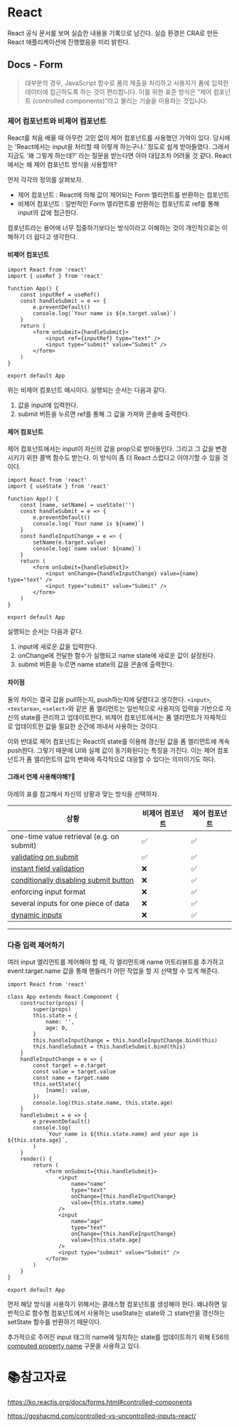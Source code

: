 # React

React 공식 문서를 보며 실습한 내용을 기록으로 남긴다. 실습 환경은 CRA로 만든 React 애플리케이션에 진행했음을 미리 밝힌다.

## Docs - Form

> 대부분의 경우, JavaScript 함수로 폼의 제출을 처리하고 사용자가 폼에 입력한 데이터에 접근하도록 하는 것이 편리합니다. 이를 위한 표준 방식은 “제어 컴포넌트 (controlled components)“라고 불리는 기술을 이용하는 것입니다.

### 제어 컴포넌트와 비제어 컴포넌트

React를 처음 배울 때 아무런 고민 없이 제어 컴포넌트를 사용했던 기억이 있다. 당시에는 'React에서는 input을 처리할 때 이렇게 하는구나.' 정도로 쉽게 받아들였다. 그래서 지금도 '왜 그렇게 하는데?' 라는 질문을 받는다면 아마 대답조차 어려울 것 같다. React에서는 왜 제어 컴포넌트 방식을 사용할까?

먼저 각각의 정의를 살펴보자.

- 제어 컴포넌트 : React에 의해 값이 제어되는 Form 엘리먼트를 반환하는 컴포넌트
- 비제어 컴포넌트 : 일반적인 Form 엘리먼트를 반환하는 컴포넌트로 ref를 통해 input의 값에 접근한다.

컴포넌트라는 용어에 너무 집중하기보다는 방식이라고 이해하는 것이 개인적으로는 이해하기 더 쉽다고 생각한다.

#### 비제어 컴포넌트

```react
import React from 'react'
import { useRef } from 'react'

function App() {
	const inputRef = useRef()
	const handleSubmit = e => {
		e.preventDefault()
		console.log(`Your name is ${e.target.value}`)
	}
	return (
		<form onSubmit={handleSubmit}>
			<input ref={inputRef} type="text" />
			<input type="submit" value="Submit" />
        </form>
	)
}

export default App
```

위는 비제어 컴포넌트 예시이다. 실행되는 순서는 다음과 같다.

1. 값을 input에 입력한다.
2. submit 버튼을 누르면 ref를 통해 그 값을 가져와 콘솔에 출력한다.

#### 제어 컴포넌트

제어 컴포넌트에서는 input이 자신의 값을 prop으로 받아들인다. 그리고 그 값을 변경시키기 위한 콜백 함수도 받는다. 이 방식이 좀 더 React 스럽다고 이야기할 수 있을 것이다.

```react
import React from 'react'
import { useState } from 'react'

function App() {
	const [name, setName] = useState('')
	const handleSubmit = e => {
		e.preventDefault()
		console.log(`Your name is ${name}`)
	}
	const handleInputChange = e => {
		setName(e.target.value)
		console.log(`name value: ${name}`)
	}
	return (
		<form onSubmit={handleSubmit}>
			<input onChange={handleInputChange} value={name} type="text" />
			<input type="submit" value="Submit" />
		</form>
	)
}

export default App
```

실행되는 순서는 다음과 같다.

1. input에 새로운 값을 입력한다.
2. onChange에 전달한 함수가 실행되고 name state에 새로운 값이 설정된다.
3. submit 버튼을 누르면 name state의 값을 콘솔에 출력한다.

#### 차이점

둘의 차이는 결국 값을 pull하는지, push하는지에 달렸다고 생각한다.  `<input>`, `<textarea>`, `<select>`와 같은 폼 엘리먼트는 일반적으로 사용자의 입력을 기반으로 자신의 state를 관리하고 업데이트한다. 비제어 컴포넌트에서는 폼 엘리먼트가 자체적으로 업데이트한 값을 필요한 순간에 꺼내서 사용하는 것이다.

이와 반대로 제어 컴포넌트는 React의 state를 이용해 갱신된 값을 폼 엘리먼트에 계속 push한다. 그렇기 때문에 UI와 실제 값이 동기화된다는 특징을 가진다. 이는 제어 컴포넌트가 폼 엘리먼트의 값의 변화에 즉각적으로 대응할 수 있다는 의미이기도 하다.

#### 그래서 언제 사용해야해?🤔

아래의 표를 참고해서 자신의 상황과 맞는 방식을 선택하자.

| 상황                                                         | 비제어 컴포넌트 | 제어 컴포넌트 |
| ------------------------------------------------------------ | --------------- | ------------- |
| one-time value retrieval (e.g. on submit)                    | ✅               | ✅             |
| [validating on submit](https://goshacmd.com/submit-time-validation-react/) | ✅               | ✅             |
| [instant field validation](https://goshacmd.com/instant-form-fields-validation-react/) | ❌               | ✅             |
| [conditionally disabling submit button](https://goshacmd.com/form-recipe-disable-submit-button-react/) | ❌               | ✅             |
| enforcing input format                                       | ❌               | ✅             |
| several inputs for one piece of data                         | ❌               | ✅             |
| [dynamic inputs](https://goshacmd.com/array-form-inputs/)    | ❌               | ✅             |

___

### 다중 입력 제어하기

여러 input 엘리먼트를 제어해야 할 때, 각 엘리먼트에 name 어트리뷰트를 추가하고 event.target.name 값을 통해 핸들러가 어떤 작업을 할 지 선택할 수 있게 해준다.

```react
import React from 'react'

class App extends React.Component {
	constructor(props) {
		super(props)
		this.state = {
			name: '',
			age: 0,
		}
		this.handleInputChange = this.handleInputChange.bind(this)
		this.handleSubmit = this.handleSubmit.bind(this)
	}
	handleInputChange = e => {
		const target = e.target
		const value = target.value
		const name = target.name
		this.setState({
			[name]: value,
		})
		console.log(this.state.name, this.state.age)
	}
	handleSubmit = e => {
		e.preventDefault()
		console.log(
			`Your name is ${this.state.name} and your age is ${this.state.age}`,
		)
	}
	render() {
		return (
			<form onSubmit={this.handleSubmit}>
				<input
					name="name"
					type="text"
					onChange={this.handleInputChange}
					value={this.state.name}
				/>
				<input
					name="age"
					type="text"
					onChange={this.handleInputChange}
					value={this.state.age}
				/>
				<input type="submit" value="Submit" />
			</form>
		)
	}
}

export default App
```

먼저 해당 방식을 사용하기 위해서는 클래스형 컴포넌트를 생성해야 한다. 왜냐하면 일반적으로 함수형 컴포넌트에서 사용하는 useState는 state와 그 state만을 갱신하는 setState 함수를 반환하기 때문이다.

추가적으로 주어진 input 태그의 name에 일치하는 state를 업데이트하기 위해 ES6의 [computed property name](https://developer.mozilla.org/ko/docs/Web/JavaScript/Reference/Operators/Object_initializer#속성_계산명) 구문을 사용하고 있다.

# :books:참고자료

https://ko.reactjs.org/docs/forms.html#controlled-components

https://goshacmd.com/controlled-vs-uncontrolled-inputs-react/